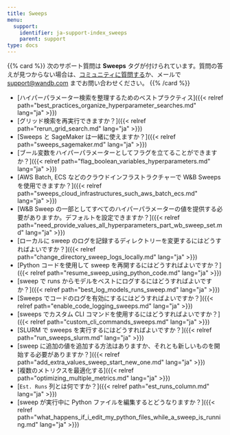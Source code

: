 ```yaml
---
title: Sweeps
menu:
  support:
    identifier: ja-support-index_sweeps
    parent: support
type: docs
---
```


{{% card %}}
次のサポート質問は <b>Sweeps</b> タグが付けられています。質問の答えが見つからない場合は、[コミュニティに質問する](https://community.wandb.ai/)か、メールで [support@wandb.com](mailto:support@wandb.com) までお問い合わせください。
{{% /card %}}

- [ハイパーパラメーター検索を整理するためのベストプラクティス]({{< relref path="best_practices_organize_hyperparameter_searches.md" lang="ja" >}})
- [グリッド検索を再実行できますか？]({{< relref path="rerun_grid_search.md" lang="ja" >}})
- [Sweeps と SageMaker は一緒に使えますか？]({{< relref path="sweeps_sagemaker.md" lang="ja" >}})
- [ブール変数をハイパーパラメーターとしてフラグを立てることができますか？]({{< relref path="flag_boolean_variables_hyperparameters.md" lang="ja" >}})
- [AWS Batch, ECS などのクラウドインフラストラクチャーで W&B Sweeps を使用できますか？]({{< relref path="sweeps_cloud_infrastructures_such_aws_batch_ecs.md" lang="ja" >}})
- [W&B Sweep の一部としてすべてのハイパーパラメーターの値を提供する必要がありますか。デフォルトを設定できますか？]({{< relref path="need_provide_values_all_hyperparameters_part_wb_sweep_set.md" lang="ja" >}})
- [ローカルに sweep のログを記録するディレクトリーを変更するにはどうすればよいですか？]({{< relref path="change_directory_sweep_logs_locally.md" lang="ja" >}})
- [Python コードを使用して sweep を再開するにはどうすればよいですか？]({{< relref path="resume_sweep_using_python_code.md" lang="ja" >}})
- [sweep で runs からモデルをベストにログするにはどうすればよいですか？]({{< relref path="best_log_models_runs_sweep.md" lang="ja" >}})
- [Sweeps でコードのログを有効にするにはどうすればよいですか？]({{< relref path="enable_code_logging_sweeps.md" lang="ja" >}})
- [sweeps でカスタム CLI コマンドを使用するにはどうすればよいですか？]({{< relref path="custom_cli_commands_sweeps.md" lang="ja" >}})
- [SLURM で sweeps を実行するにはどうすればよいですか？]({{< relref path="run_sweeps_slurm.md" lang="ja" >}})
- [sweep に追加の値を追加する方法はありますか、それとも新しいものを開始する必要がありますか？]({{< relref path="add_extra_values_sweep_start_new_one.md" lang="ja" >}})
- [複数のメトリクスを最適化する]({{< relref path="optimizing_multiple_metrics.md" lang="ja" >}})
- [`Est. Runs` 列とは何ですか？]({{< relref path="est_runs_column.md" lang="ja" >}})
- [sweep が実行中に Python ファイルを編集するとどうなりますか？]({{< relref path="what_happens_if_i_edit_my_python_files_while_a_sweep_is_running.md" lang="ja" >}})